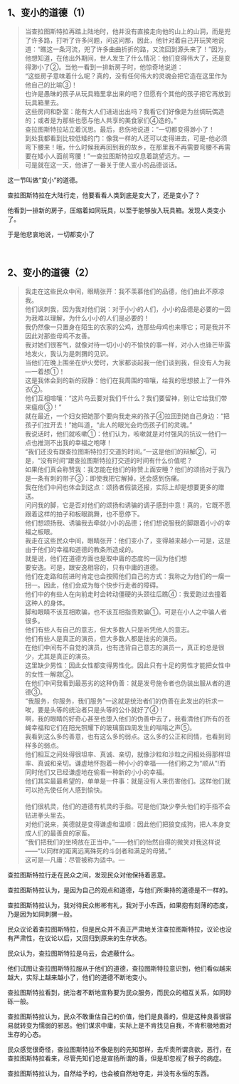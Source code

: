 <h2>1、变小的道德（1）</h2><blockquote data-pid="VQNX02ZF">当查拉图斯特拉再踏上陆地时，他并没有直接走向他的山上的山洞，而是兜了许多路，打听了许多问题，问这问那，因此，他针对着自己开玩笑地说道：“瞧这一条河流，兜了许多曲曲折折的路，又流回到源头来了！”因为，他想知道，在他出外期间，世人发生了什么情况：他们变得伟大了，还是变得渺小了②。当他一看到一排新房子时，他惊奇地说道：<br>“这些房子意味着什么呢？真的，没有任何伟大的灵魂会把它造在这里作为他自己的比喻③！<br>也许是愚昧的孩子从玩具箱里拿出来的吧？但愿有个其他的孩子把它再放到玩具箱里去。<br>这些房间和卧室：能有大人们进进出出吗？我看它们好像是为丝绸玩偶造的；或者是为那些也愿与他人共享的美食家们④造的。”<br>查拉图斯特拉站立着沉思。最后，悲伤地说道：“一切都变得渺小了！<br>到处我都看到比较低矮的门：像我一样的人还可以走得进去，可是-他必须弯下腰来！哦，什么时候我再回到我的故乡，在那里我不再需要弯腰不再需要在矮小人面前弯腰！”一查拉图斯特拉叹息着跳望远方。—<br>可是就在这一天，他讲了一番关于使人变小的品德谈话。</blockquote><p data-pid="wqIFpv_M">这一节叫做“变小”的道德。</p><p data-pid="Q_2d9pNb">查拉图斯特拉在大陆行走，他要看看人类到底是变大了，还是变小了？</p><p data-pid="-nBUyisf">他看到一排新的房子，压缩着如同玩具，以至于能够放入玩具箱。发现人类变小了。</p><p data-pid="5mvkF4B8">于是他悲哀地说，一切都变小了</p><p><br></p><h2>2、变小的道德（2）</h2><blockquote data-pid="WdK5U49l">我走在这些民众中间，眼睛张开：我不羡慕他们的品德，他们由此不原凉我。<br>他们讽刺我，因为我对他们说：对于小小的人们，小小的品德是必要的一因为我难以理解，为什么小小的人们是必要的！<br>我仍然像一只置身在陌生的农家的公鸡，连那些母鸡也来啄它；可是我并不因此对那些母鸡不友善。<br>我对她们很客气，就像对待一切小小的不愉快的事一样，对小人也锋芒毕露地发火，我认为是刺猬的见识。<br>当他们在晚上围坐在炉火旁时，大家都谈起我一他们谈到我，但没有人为我—一着想①！<br>这是我体会到的新的寂静：他们在我周围的喧嚷，给我的思想披上了一件外衣②。<br>他们互相喧嚷：“这片乌云要对我们千什么？我们要留神，别让它给我们带来瘟疫③！”<br>就在最近，一个妇女把她那个要向我走来的孩子④拉回到她自己身边：“把孩子们拉开去！”她叫道，“此人的眼光会灼伤孩子们的灵魂。”<br>我说话时，他们就咳嗽①：他们认为，咳嗽就是对付强风的抗议一他们一点也推测不出我的幸福之咆哮！<br>“我们还没有跟查拉图斯特拉打交道的时间。”一这是他们的辩解②，可是，“没有时间”跟查拉图斯特拉打交道的时间有什么价值呢？<br>如果他们真会称赞我：我怎能在他们的称赞上面安睡？他们的颂扬对于我乃是一条有刺的带子③：即使我把它解掉，还会感到伤痛。<br>我在他们中间也体会到这点：颂扬者假装还报，实际上却是想要更多的赠送。<br>问问我的脚，它是否对他们的颂扬和诱骗的调子感到中意！真的，它既不愿跟着这样的拍子和板眼跳舞，也不愿停下。<br>他们想颂扬我、诱骗我去牵就小小的品德；他们想说服我的脚跟着小小的幸福之板眼。<br>我走在这些民众中间，眼睛张开：他们变小了，变得越来越小一可是，这是由于他们的幸福和道德的教条所造成的。<br>就是说，他们在道德方面也是取中庸的态度的一因为他们想<br>要安逸。可是，跟安逸相容的，只有中庸的道德。<br>他们在走路和前进时肯定也会按照他们自己的方式：我称之为他们的一瘸一拐一。因此，他们会成为每个快步行走者的障碍。<br>他们中的有些人在向前走时会转动僵硬的头颈往后瞧④：我爱跑过去撞着这种人的身体。<br>脚和眼睛不该互相欺骗，也不该互相指责欺骗①。可是在小人之中骗人者很多。<br>他们有些人有自己的意志，但大多数人只是听凭他人的意志。<br>他们有些人是真正的演员，但大多数人都是拙劣的演员。<br>在他们中间有不自觉的演员，也有违背自己意志的演员一，真正的总是很少，尤其是真正的演员。<br>这里缺少男性：因此女性都变得男性化。因此只有十足的男性才能把女性中的女性一解救②。<br>在他们中间我看到最恶劣的这种伪善：就是发号施令者也伪装出服从者的道德③。<br>“我服务，你服务，我们服务”一这就是统治者们的伪善在此发出的祈求一唉，要是头等的统治者只是头等的公仆就好了④！<br>啊，我的眼睛的好奇心甚至也堕入他们的伪善中去了，我看清他们所有的苍蝇幸福和它们在阳光照耀下的玻璃窗四周发生的嗡嗡之声⑤。<br>我看到这么多的善意，也有这么多的弱点。这么多的公正和同情，也看到同样多的弱点。<br>他们相互之间处得很坦率、真诚、亲切，就像沙粒和沙粒之间相处得那样坦率、真诚和亲切。谦虚地怀抱着一种小小的幸福——他们称之为“顺从”!而同时他们又已经谦虚地在偷看一种新的小小的幸福。<br>他们其实最最希望的，单单是一件事：就是没有人来伤害他们。这样他们就可以抢先使任何人感到愉快。<br><br>他们很机灵，他们的道德有机灵的手指。可是他们缺少拳头他们的手指不会钻进拳头里去。<br>对他们说来，美德就是变得谦虚和温顺：因此他们把狼变成狗，把人本身变成人们的最善良的家畜。<br>“我们把我们的坐椅放在正当中。”——他们的怡然自得的微笑对我这样说——“以同样的距离远离殊死的斗剑者和满足的母猪。”<br>这可是—凡庸：尽管被称为适中。—</blockquote><p data-pid="0GeUsIXh">查拉图斯特拉行走在民众之间，发现民众对他保持着恶意。</p><p data-pid="tyZL5OwT">查拉图斯特拉认为，是因为自己的观点和道德，与他们所秉持的道德是不一样的。</p><p data-pid="q9Yx0AqQ">查拉图斯特拉认为，我对待民众彬彬有礼，我对于小东西，如果抱有刻薄的态度，乃是因为如同刺猬一般。</p><p data-pid="hJOjidoY">民众议论着查拉图斯特拉，但是民众并不真正严肃地关注查拉图斯特拉，议论也没有严肃性，在议论以后，又回归到原来的生存状态。</p><p data-pid="HN4z60wo">民众认为，查拉图斯特拉是乌云，会遮蔽什么。</p><p data-pid="Joih54lZ">他们试图让查拉图斯特拉服从于他们的道德，查拉图斯特拉意识到，他们看似越来越大，实际上越来越小了，他们的道德不断地变小。</p><p data-pid="pbLUvOho">查拉图斯特拉看到，统治者不断地宣称要为民众服务，而民众的相互关系，如同砂砾一般。</p><p data-pid="vhmJ34MR">查拉图斯特拉认为，民众不敢重估自己的价值，他们是良善的，但是这种良善很容易就转变为懦弱的邪恶。他们谋求中庸，实际上是不肯找见自我，不肯积极地面对生存的心态。</p><p data-pid="gXNqSOb5">民众感觉很奇怪，查拉图斯特拉不像是别的先知那样，去斥责所谓贪欲，恶行，在查拉图斯特拉看来，尽管先知们总是宣扬所谓的善，但是却忽视了根子的病症。</p><p data-pid="iKwacraO">查拉图斯特拉认为，自然给予的，也会被自然地夺走，并没有永恒的东西。</p><p></p><p></p><p></p><p></p><p></p><p></p><p></p><p></p><p></p><p></p><p></p><p></p><p></p><p></p><p></p><p></p><p></p><p></p><p></p><p></p><p></p><p></p>